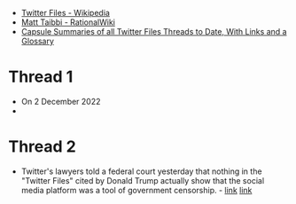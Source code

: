 - [Twitter Files - Wikipedia](https://en.wikipedia.org/wiki/Twitter_Files)
- [Matt Taibbi - RationalWiki](https://rationalwiki.org/wiki/Matt_Taibbi#.23Musked)
- [Capsule Summaries of all Twitter Files Threads to Date, With Links and a Glossary](https://www.racket.news/p/capsule-summaries-of-all-twitter)

# Thread 1
- On 2 December 2022
- 
# Thread 2


- Twitter's lawyers told a federal court yesterday that nothing in the "Twitter Files" cited by Donald Trump actually show that the social media platform was a tool of government censorship. - [link](https://twitter.com/bradheath/status/1664634500343529472) [link](https://storage.courtlistener.com/recap/gov.uscourts.cand.387133/gov.uscourts.cand.387133.195.0.pdf)